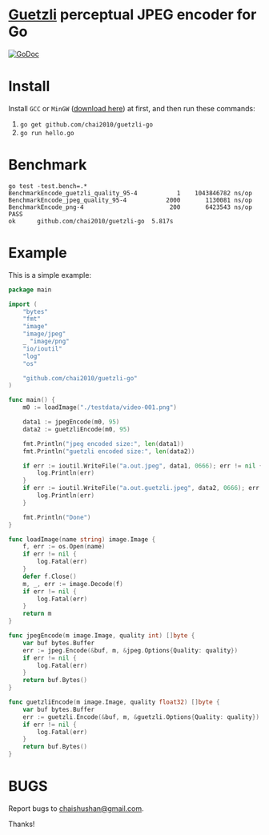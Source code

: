 # [Guetzli](https://github.com/google/guetzli) perceptual JPEG encoder for Go

[![GoDoc](https://godoc.org/github.com/chai2010/guetzli-go?status.svg)](https://godoc.org/github.com/chai2010/guetzli-go)


Install
=======

Install `GCC` or `MinGW` ([download here](http://tdm-gcc.tdragon.net/download)) at first,
and then run these commands:

1. `go get github.com/chai2010/guetzli-go`
2. `go run hello.go`


Benchmark
=========

```
go test -test.bench=.*
BenchmarkEncode_guetzli_quality_95-4   	       1	1043846782 ns/op
BenchmarkEncode_jpeg_quality_95-4      	    2000	   1130081 ns/op
BenchmarkEncode_png-4                  	     200	   6423543 ns/op
PASS
ok  	github.com/chai2010/guetzli-go	5.817s
```

Example
=======

This is a simple example:

```Go
package main

import (
	"bytes"
	"fmt"
	"image"
	"image/jpeg"
	_ "image/png"
	"io/ioutil"
	"log"
	"os"

	"github.com/chai2010/guetzli-go"
)

func main() {
	m0 := loadImage("./testdata/video-001.png")

	data1 := jpegEncode(m0, 95)
	data2 := guetzliEncode(m0, 95)

	fmt.Println("jpeg encoded size:", len(data1))
	fmt.Println("guetzli encoded size:", len(data2))

	if err := ioutil.WriteFile("a.out.jpeg", data1, 0666); err != nil {
		log.Println(err)
	}
	if err := ioutil.WriteFile("a.out.guetzli.jpeg", data2, 0666); err != nil {
		log.Println(err)
	}

	fmt.Println("Done")
}

func loadImage(name string) image.Image {
	f, err := os.Open(name)
	if err != nil {
		log.Fatal(err)
	}
	defer f.Close()
	m, _, err := image.Decode(f)
	if err != nil {
		log.Fatal(err)
	}
	return m
}

func jpegEncode(m image.Image, quality int) []byte {
	var buf bytes.Buffer
	err := jpeg.Encode(&buf, m, &jpeg.Options{Quality: quality})
	if err != nil {
		log.Fatal(err)
	}
	return buf.Bytes()
}

func guetzliEncode(m image.Image, quality float32) []byte {
	var buf bytes.Buffer
	err := guetzli.Encode(&buf, m, &guetzli.Options{Quality: quality})
	if err != nil {
		log.Fatal(err)
	}
	return buf.Bytes()
}
```

BUGS
====

Report bugs to <chaishushan@gmail.com>.

Thanks!
